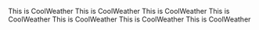 This is CoolWeather
This is CoolWeather
This is CoolWeather
This is CoolWeather
This is CoolWeather
This is CoolWeather
This is CoolWeather
